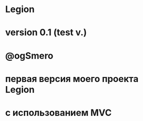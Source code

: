 # Legion
# version 0.1 (test v.)
# @ogSmero

# первая версия моего проекта Legion
# с использованием MVC
